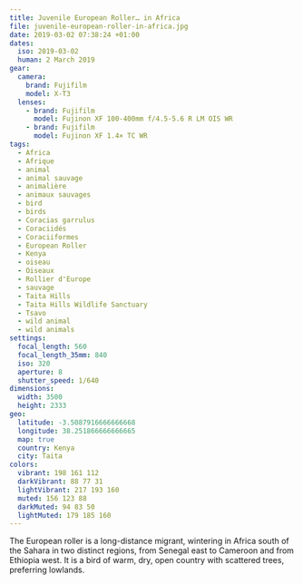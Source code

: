 ```yaml
---
title: Juvenile European Roller… in Africa
file: juvenile-european-roller-in-africa.jpg
date: 2019-03-02 07:38:24 +01:00
dates:
  iso: 2019-03-02
  human: 2 March 2019
gear:
  camera:
    brand: Fujifilm
    model: X-T3
  lenses:
    - brand: Fujifilm
      model: Fujinon XF 100-400mm f/4.5-5.6 R LM OIS WR
    - brand: Fujifilm
      model: Fujinon XF 1.4× TC WR
tags:
  - Africa
  - Afrique
  - animal
  - animal sauvage
  - animalière
  - animaux sauvages
  - bird
  - birds
  - Coracias garrulus
  - Coraciidés
  - Coraciiformes
  - European Roller
  - Kenya
  - oiseau
  - Oiseaux
  - Rollier d'Europe
  - sauvage
  - Taita Hills
  - Taita Hills Wildlife Sanctuary
  - Tsavo
  - wild animal
  - wild animals
settings:
  focal_length: 560
  focal_length_35mm: 840
  iso: 320
  aperture: 8
  shutter_speed: 1/640
dimensions:
  width: 3500
  height: 2333
geo:
  latitude: -3.5087916666666668
  longitude: 38.251866666666665
  map: true
  country: Kenya
  city: Taita
colors:
  vibrant: 198 161 112
  darkVibrant: 88 77 31
  lightVibrant: 217 193 160
  muted: 156 123 88
  darkMuted: 94 83 50
  lightMuted: 179 185 160
---
```


The European roller is a long-distance migrant, wintering in Africa south of the Sahara in two distinct regions, from Senegal east to Cameroon and from Ethiopia west. It is a bird of warm, dry, open country with scattered trees, preferring lowlands.
